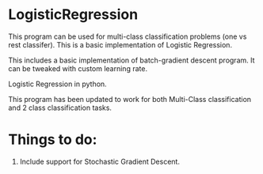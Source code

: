 LogisticRegression
==================

This program can be used for multi-class classification problems (one vs rest classifer).
This is a basic implementation of Logistic Regression.

This includes a basic implementation of batch-gradient descent program. It can be tweaked with custom learning rate.

Logistic Regression in python.

This program has been updated to work for both Multi-Class classification and 2 class classification tasks.

Things to do:
==================
1) Include support for Stochastic Gradient Descent.
